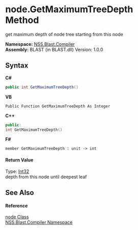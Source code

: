 # node.GetMaximumTreeDepth Method 
 

get maximum depth of node tree starting from this node

**Namespace:**&nbsp;<a href="26a25caa-f50b-92ad-f15c-dbb9db1493ae">NSS.Blast.Compiler</a><br />**Assembly:**&nbsp;BLAST (in BLAST.dll) Version: 1.0.0

## Syntax

**C#**<br />
``` C#
public int GetMaximumTreeDepth()
```

**VB**<br />
``` VB
Public Function GetMaximumTreeDepth As Integer
```

**C++**<br />
``` C++
public:
int GetMaximumTreeDepth()
```

**F#**<br />
``` F#
member GetMaximumTreeDepth : unit -> int 

```


#### Return Value
Type: <a href="https://docs.microsoft.com/dotnet/api/system.int32" target="_blank" rel="noopener noreferrer">Int32</a><br />depth from this node until deepest leaf

## See Also


#### Reference
<a href="7dc9b7e9-64ad-f224-ae1a-4e6639739f56">node Class</a><br /><a href="26a25caa-f50b-92ad-f15c-dbb9db1493ae">NSS.Blast.Compiler Namespace</a><br />